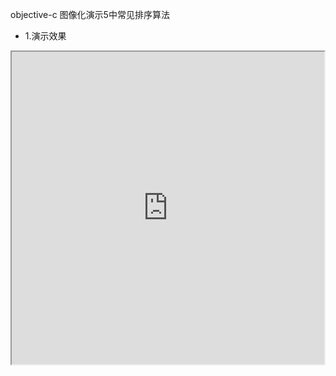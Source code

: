 
objective-c 图像化演示5中常见排序算法
- 1.演示效果
<iframe height=500 width=500 src="http://ww4.sinaimg.cn/mw690/e75a115bgw1f3rrbzv1m8g209v0diqv7.gif">
